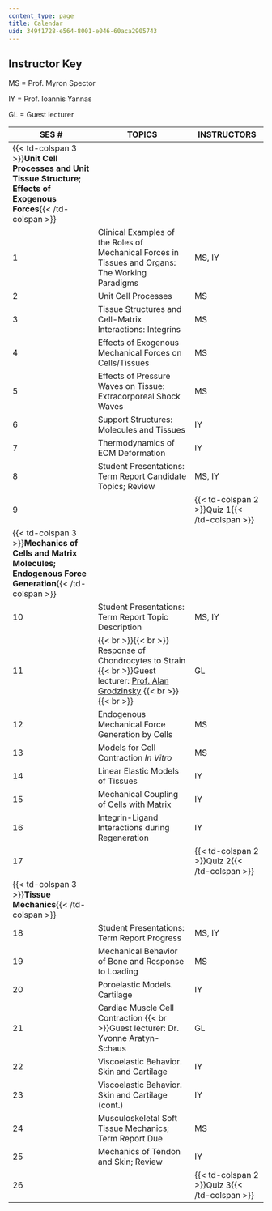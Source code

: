 ```yaml
---
content_type: page
title: Calendar
uid: 349f1728-e564-8001-e046-60aca2905743
---
```


Instructor Key
--------------

MS = Prof. Myron Spector

IY = Prof. Ioannis Yannas

GL = Guest lecturer

| SES # | TOPICS | INSTRUCTORS |
| --- | --- | --- |
| {{< td-colspan 3 >}}**Unit Cell Processes and Unit Tissue Structure; Effects of Exogenous Forces**{{< /td-colspan >}} |||
| 1 | Clinical Examples of the Roles of Mechanical Forces in Tissues and Organs: The Working Paradigms | MS, IY |
| 2 | Unit Cell Processes | MS |
| 3 | Tissue Structures and Cell-Matrix Interactions: Integrins | MS |
| 4 | Effects of Exogenous Mechanical Forces on Cells/Tissues | MS |
| 5 | Effects of Pressure Waves on Tissue: Extracorporeal Shock Waves | MS |
| 6 | Support Structures: Molecules and Tissues | IY |
| 7 | Thermodynamics of ECM Deformation | IY |
| 8 | Student Presentations: Term Report Candidate Topics; Review | MS, IY |
| 9 || {{< td-colspan 2 >}}Quiz 1{{< /td-colspan >}} ||
| {{< td-colspan 3 >}}**Mechanics of Cells and Matrix Molecules; Endogenous Force Generation**{{< /td-colspan >}} |||
| 10 | Student Presentations: Term Report Topic Description | MS, IY |
| 11 |  {{< br >}}{{< br >}} Response of Chondrocytes to Strain  {{< br >}}Guest lecturer: [Prof. Alan Grodzinsky](http://web.mit.edu/continuum/www/) {{< br >}}{{< br >}}  | GL |
| 12 | Endogenous Mechanical Force Generation by Cells | MS |
| 13 | Models for Cell Contraction _In Vitro_ | MS |
| 14 | Linear Elastic Models of Tissues | IY |
| 15 | Mechanical Coupling of Cells with Matrix | IY |
| 16 | Integrin-Ligand Interactions during Regeneration | IY |
| 17 || {{< td-colspan 2 >}}Quiz 2{{< /td-colspan >}} ||
| {{< td-colspan 3 >}}**Tissue Mechanics**{{< /td-colspan >}} |||
| 18 | Student Presentations: Term Report Progress | MS, IY |
| 19 | Mechanical Behavior of Bone and Response to Loading | MS |
| 20 | Poroelastic Models. Cartilage | IY |
| 21 | Cardiac Muscle Cell Contraction  {{< br >}}Guest lecturer: Dr. Yvonne Aratyn-Schaus | GL |
| 22 | Viscoelastic Behavior. Skin and Cartilage | IY |
| 23 | Viscoelastic Behavior. Skin and Cartilage (cont.) | IY |
| 24 | Musculoskeletal Soft Tissue Mechanics; Term Report Due | MS |
| 25 | Mechanics of Tendon and Skin; Review | IY |
| 26 || {{< td-colspan 2 >}}Quiz 3{{< /td-colspan >}} |